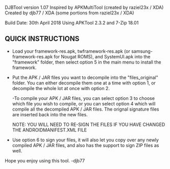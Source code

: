 DJBTool version 1.07
Inspired by APKMultiTool (created by raziel23x / XDA)
Created by djb77 / XDA (some portions from raziel23x / XDA)

Build Date: 30th April 2018
Using APKTool 2.3.2 and 7-Zip 18.01

QUICK INSTRUCTIONS
------------------
- Load your framework-res.apk, twframework-res.apk (or
  samsung-framework-res.apk for Nougat ROMS), and 
  SystemUI.apk into the "framework" folder, then select 
  option 5 in the main menu to install the framework.
  
- Put the APK / JAR files you want to decompile into the 
  "files_original" folder. You can either decompile them one
  at a time with option 1, or decompile the whole lot at
  once with option 2.
  
  -To compile your APK / JAR files, you can select option 3
   to choose which file you wish to compile, or you can 
   select option 4 which will compile all the decompiled
   APK / JAR files. The orignal signature files are inserted
   back into the new files. 
   
   NOTE: YOU WILL NEED TO RE-SIGN THE FILES IF YOU HAVE
   CHANGED THE ANDROIDMANIFEST.XML FILE
   
- Use option 6 to sign your files, it will also let you copy
  over any newly compiled APK / JAR files, and also has the
  support to sign ZIP files as well.

Hope you enjoy using this tool.                       -djb77

